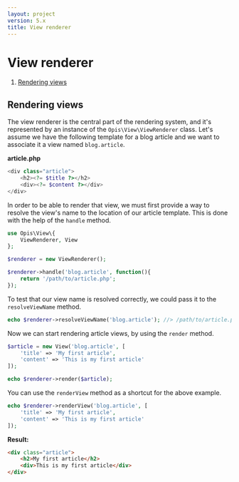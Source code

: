 ```yaml
---
layout: project
version: 5.x
title: View renderer
---
```

# View renderer

1. [Rendering views](#rendering-views)

## Rendering views

The view renderer is the central part of the rendering system, and it's
represented by an instance of the `Opis\View\ViewRenderer` class. 
Let's assume we have the following template for a blog article and we want
to associate it a view named `blog.article`.

**article.php**

```php
<div class="article">
    <h2><?= $title ?></h2>
    <div><?= $content ?></div>
</div>
```

In order to be able to render that view, we must first provide a way to resolve the view's name to the location
of our article template. This is done with the help of the `handle` method.

```php
use Opis\View\{
    ViewRenderer, View
};

$renderer = new ViewRenderer();

$renderer->handle('blog.article', function(){
    return '/path/to/article.php';
});
```

To test that our view name is resolved correctly, we could pass it to the
`resolveViewName` method.

```php
echo $renderer->resolveViewName('blog.article'); //> /path/to/article.php
```

Now we can start rendering article views, by using the `render` method.

```php
$article = new View('blog.article', [
    'title' => 'My first article',
    'content' => 'This is my first article'
]);

echo $renderer->render($article);
```

You can use the `renderView` method as a shortcut for the above example.

```php
echo $renderer->renderView('blog.article', [
    'title' => 'My first article',
    'content' => 'This is my first article'
]);
```

**Result:**

```html
<div class="article">
    <h2>My first article</h2>
    <div>This is my first article</div>
</div>
```


